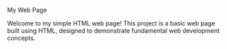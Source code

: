 My Web Page

Welcome to my simple HTML web page! This project is a basic web page built using HTML, designed to demonstrate fundamental web development concepts.
